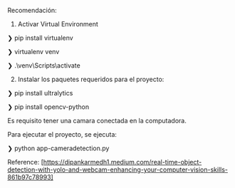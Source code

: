 Recomendación:

1) Activar Virtual Environment

❯ pip install virtualenv 

❯ virtualenv venv 

❯ .\venv\Scripts\activate 


2) Instalar los paquetes requeridos para el proyecto:

❯ pip install ultralytics

❯ pip install opencv-python

Es requisito tener una camara conectada en la computadora.

Para ejecutar el proyecto, se ejecuta:

❯ python app-cameradetection.py

Reference: [https://dipankarmedh1.medium.com/real-time-object-detection-with-yolo-and-webcam-enhancing-your-computer-vision-skills-861b97c78993]